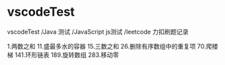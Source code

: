 # vscodeTest
vscodeTest
/Java 测试
/JavaScript js测试
/leetcode 力扣刷题记录

1.两数之和
11.盛最多水的容器
15.三数之和
26.删除有序数组中的重复项
70.爬楼梯
141.环形链表
189.旋转数组
283.移动零
